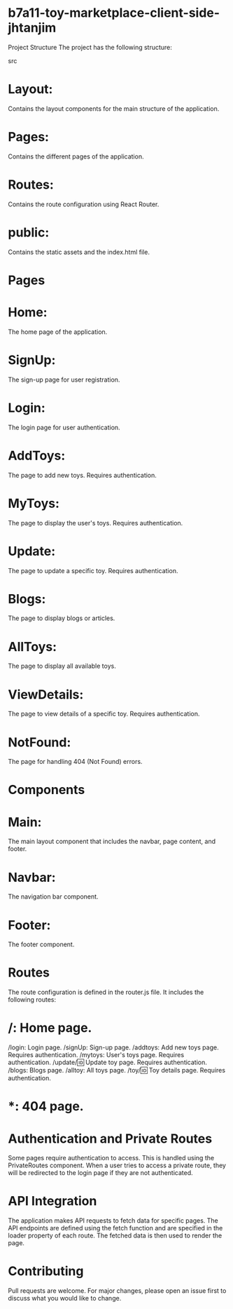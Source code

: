 # b7a11-toy-marketplace-client-side-jhtanjim
Project Structure
The project has the following structure:

 src
 # Layout: 
 Contains the layout components for the main structure of the application.
 # Pages: 
 Contains the different pages of the application.
# Routes: 
Contains the route configuration using React Router.
# public: 
Contains the static assets and the index.html file.
 # Pages
# Home: 
The home page of the application.
# SignUp: 
The sign-up page for user registration.
# Login: 
The login page for user authentication.
# AddToys: 
The page to add new toys. Requires authentication.
# MyToys: 
The page to display the user's toys. Requires authentication.
# Update: 
The page to update a specific toy. Requires authentication.
# Blogs: 
The page to display blogs or articles.
# AllToys: 
The page to display all available toys.
# ViewDetails: 
The page to view details of a specific toy. Requires authentication.
# NotFound: 
The page for handling 404 (Not Found) errors.
# Components
# Main: 
The main layout component that includes the navbar, page content, and footer.
# Navbar: 
The navigation bar component.
# Footer: 
The footer component.
# Routes
The route configuration is defined in the router.js file. It includes the following routes:

# /: Home page.
/login: Login page.
/signUp: Sign-up page.
/addtoys: Add new toys page. Requires authentication.
/mytoys: User's toys page. Requires authentication.
/update/:id: Update toy page. Requires authentication.
/blogs: Blogs page.
/alltoy: All toys page.
/toy/:id: Toy details page. Requires authentication.
# *: 404 page.
# Authentication and Private Routes
Some pages require authentication to access. This is handled using the PrivateRoutes component. When a user tries to access a private route, they will be redirected to the login page if they are not authenticated.

# API Integration
The application makes API requests to fetch data for specific pages. The API endpoints are defined using the fetch function and are specified in the loader property of each route. The fetched data is then used to render the page.

# Contributing
Pull requests are welcome. For major changes, please open an issue first to discuss what you would like to change.